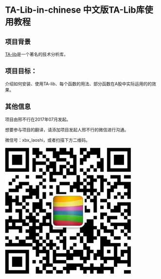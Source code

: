 # TA-Lib-in-chinese 中文版TA-Lib库使用教程

## 项目背景
[TA-lib](http://www.ta-lib.org)是一个著名的技术分析库，

## 项目目标：
介绍如何安装、使用TA-lib、每个函数的用法、部分函数在A股中实际运用的的效果。

## 其他信息
项目由邢不行在2017年07月发起。

想要参与项目的翻译，请添加项目发起人邢不行的微信进行沟通。

微信号：xbx\_laoshi，或者扫描下方二维码。

![](/assets/邢不行微信二维码.jpeg)






